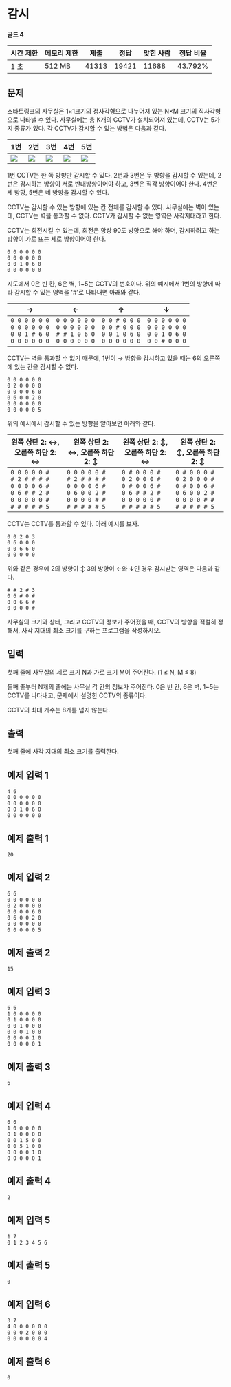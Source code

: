 # 감시

**골드 4**

|시간 제한|	메모리 제한|	제출|	정답	|맞힌 사람	|정답 비율|
|---|---|---|---|---|---|
|1 초|	512 MB	|41313	|19421	|11688	|43.792%|

## 문제 

스타트링크의 사무실은 1×1크기의 정사각형으로 나누어져 있는 N×M 크기의 직사각형으로 나타낼 수 있다. 사무실에는 총 K개의 CCTV가 설치되어져 있는데, CCTV는 5가지 종류가 있다. 각 CCTV가 감시할 수 있는 방법은 다음과 같다.

| 1번 | 2번 | 3번 | 4번 | 5번 |
|---|---|---|---|---|
|![](https://onlinejudgeimages.s3-ap-northeast-1.amazonaws.com/problem/15683/1.png)| ![](https://onlinejudgeimages.s3-ap-northeast-1.amazonaws.com/problem/15683/2.png) | ![](https://onlinejudgeimages.s3-ap-northeast-1.amazonaws.com/problem/15683/3.png) | ![](https://onlinejudgeimages.s3-ap-northeast-1.amazonaws.com/problem/15683/4.png) | ![](https://onlinejudgeimages.s3-ap-northeast-1.amazonaws.com/problem/15683/5.png) |

1번 CCTV는 한 쪽 방향만 감시할 수 있다. 2번과 3번은 두 방향을 감시할 수 있는데, 2번은 감시하는 방향이 서로 반대방향이어야 하고, 3번은 직각 방향이어야 한다. 4번은 세 방향, 5번은 네 방향을 감시할 수 있다.

CCTV는 감시할 수 있는 방향에 있는 칸 전체를 감시할 수 있다. 사무실에는 벽이 있는데, CCTV는 벽을 통과할 수 없다. CCTV가 감시할 수 없는 영역은 사각지대라고 한다.

CCTV는 회전시킬 수 있는데, 회전은 항상 90도 방향으로 해야 하며, 감시하려고 하는 방향이 가로 또는 세로 방향이어야 한다.

```
0 0 0 0 0 0
0 0 0 0 0 0
0 0 1 0 6 0
0 0 0 0 0 0
```

지도에서 0은 빈 칸, 6은 벽, 1~5는 CCTV의 번호이다. 위의 예시에서 1번의 방향에 따라 감시할 수 있는 영역을 '#'로 나타내면 아래와 같다.

| →	                                                                 | ← |	↑ |	↓ |
|--------------------------------------------------------------------|---|---|---|
| `0 0 0 0 0 0`<br> `0 0 0 0 0 0`<br> `0 0 1 # 6 0` <br> `0 0 0 0 0 0` | `0 0 0 0 0 0`<br>`0 0 0 0 0 0`<br>`# # 1 0 6 0`<br>`0 0 0 0 0 0`|`0 0 # 0 0 0`<br>`0 0 # 0 0 0`<br>`0 0 1 0 6 0`<br>`0 0 0 0 0 0`| `0 0 0 0 0 0`<br>`0 0 0 0 0 0`<br>`0 0 1 0 6 0`<br>`0 0 # 0 0 0`|

CCTV는 벽을 통과할 수 없기 때문에, 1번이 → 방향을 감시하고 있을 때는 6의 오른쪽에 있는 칸을 감시할 수 없다.

```
0 0 0 0 0 0
0 2 0 0 0 0
0 0 0 0 6 0
0 6 0 0 2 0
0 0 0 0 0 0
0 0 0 0 0 5
```

위의 예시에서 감시할 수 있는 방향을 알아보면 아래와 같다.

|왼쪽 상단 2: ↔, 오른쪽 하단 2: ↔ |	왼쪽 상단 2: ↔, 오른쪽 하단 2: ↕	| 왼쪽 상단 2: ↕, 오른쪽 하단 2: ↔	| 왼쪽 상단 2: ↕, 오른쪽 하단 2: ↕ |
|---|---|---|---|
|`0 0 0 0 0 #`<br> `# 2 # # # #`<br> `0 0 0 0 6 #`<br>`0 6 # # 2 #`<br>`0 0 0 0 0 #`<br>`# # # # # 5`<br>|`0 0 0 0 0 #`<br>`# 2 # # # #`<br>`0 0 0 0 6 #`<br>`0 6 0 0 2 #`<br>`0 0 0 0 # #`<br>`# # # # # 5`|`0 # 0 0 0 #`<br>`0 2 0 0 0 #`<br>`0 # 0 0 6 #`<br>`0 6 # # 2 #`<br>`0 0 0 0 0 #`<br>`# # # # # 5`|`0 # 0 0 0 #`<br>`0 2 0 0 0 #`<br>`0 # 0 0 6 #`<br>`0 6 0 0 2 #`<br>`0 0 0 0 # #`<br>`# # # # # 5`|

CCTV는 CCTV를 통과할 수 있다. 아래 예시를 보자.

```
0 0 2 0 3
0 6 0 0 0
0 0 6 6 0
0 0 0 0 0
```

위와 같은 경우에 2의 방향이 ↕ 3의 방향이 ←와 ↓인 경우 감시받는 영역은 다음과 같다.

```
# # 2 # 3
0 6 # 0 #
0 0 6 6 #
0 0 0 0 #
```

사무실의 크기와 상태, 그리고 CCTV의 정보가 주어졌을 때, CCTV의 방향을 적절히 정해서, 사각 지대의 최소 크기를 구하는 프로그램을 작성하시오.

## 입력 

첫째 줄에 사무실의 세로 크기 N과 가로 크기 M이 주어진다. (1 ≤ N, M ≤ 8)

둘째 줄부터 N개의 줄에는 사무실 각 칸의 정보가 주어진다. 0은 빈 칸, 6은 벽, 1~5는 CCTV를 나타내고, 문제에서 설명한 CCTV의 종류이다.

CCTV의 최대 개수는 8개를 넘지 않는다.

## 출력 

첫째 줄에 사각 지대의 최소 크기를 출력한다.

## 예제 입력 1

```
4 6
0 0 0 0 0 0
0 0 0 0 0 0
0 0 1 0 6 0
0 0 0 0 0 0
```

## 예제 출력 1

```
20
```

## 예제 입력 2

```
6 6
0 0 0 0 0 0
0 2 0 0 0 0
0 0 0 0 6 0
0 6 0 0 2 0
0 0 0 0 0 0
0 0 0 0 0 5
```

## 예제 출력 2

```
15
```

## 예제 입력 3

```
6 6
1 0 0 0 0 0
0 1 0 0 0 0
0 0 1 0 0 0
0 0 0 1 0 0
0 0 0 0 1 0
0 0 0 0 0 1
```

## 예제 출력 3

```
6
```

## 예제 입력 4

```
6 6
1 0 0 0 0 0
0 1 0 0 0 0
0 0 1 5 0 0
0 0 5 1 0 0
0 0 0 0 1 0
0 0 0 0 0 1
```

## 예제 출력 4

```
2
```

## 예제 입력 5

```
1 7
0 1 2 3 4 5 6
```

## 예제 출력 5

```
0
```

## 예제 입력 6

```
3 7
4 0 0 0 0 0 0
0 0 0 2 0 0 0
0 0 0 0 0 0 4
```

## 예제 출력 6

```
0
```